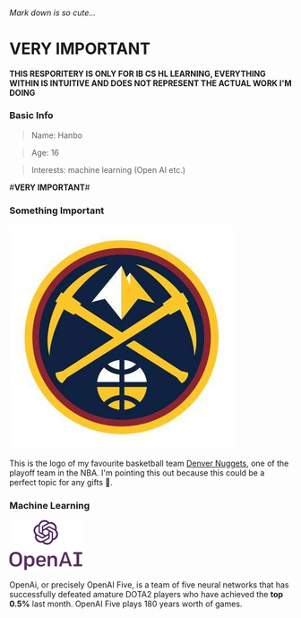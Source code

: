 ###### Mark down is so cute...

# **VERY IMPORTANT** #

**THIS RESPORITERY IS ONLY FOR IB CS HL LEARNING, EVERYTHING WITHIN IS INTUITIVE AND DOES NOT REPRESENT THE ACTUAL WORK I'M DOING**

### Basic Info

> Name: Hanbo

> Age: 16

> Interests: machine learning (Open AI etc.)

#**VERY IMPORTANT**#

### Something Important
![Denver Nuggets](/Trash%20Can/Nuggets.jpg)

This is the logo of my favourite basketball team [Denver Nuggets](https://en.wikipedia.org/wiki/Denver_Nuggets), one of the playoff team in the NBA. I'm pointing this out because this could be a perfect topic for any gifts :gift:.

### Machine Learning

![OpenAi](/Trash%20Can/Open%20AI.png)

OpenAi, or precisely OpenAI Five, is a team of five neural networks that has successfully defeated amature DOTA2 players who have achieved the **top 0.5%** last month. OpenAI Five plays 180 years worth of games.
